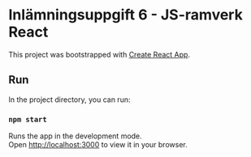 # Inlämningsuppgift 6 - JS-ramverk React 

This project was bootstrapped with [Create React App](https://github.com/facebook/create-react-app).

## Run

In the project directory, you can run:

### `npm start`

Runs the app in the development mode.\
Open [http://localhost:3000](http://localhost:3000) to view it in your browser.
